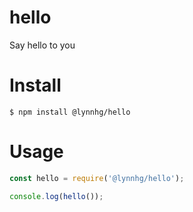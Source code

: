 # hello
Say hello to you

# Install
```shell
$ npm install @lynnhg/hello
```

# Usage
```js
const hello = require('@lynnhg/hello');

console.log(hello());

```